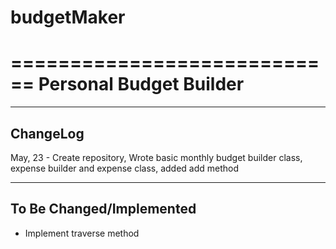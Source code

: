 # budgetMaker

============================
Personal Budget Builder
============================

----------------------------
ChangeLog
----------------------------
May, 23 - Create repository,  Wrote basic monthly budget builder class, expense builder and expense class, added add method


----------------------------
To Be Changed/Implemented
----------------------------
- Implement traverse method
